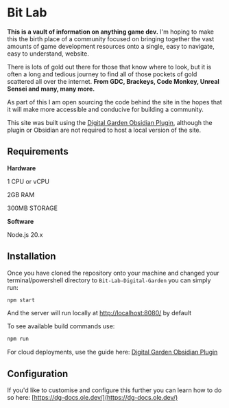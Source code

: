 # Bit Lab

**This is a vault of information on anything game dev.** I'm hoping to make this the birth place of a community focused on bringing together the vast amounts of game development resources onto a single, easy to navigate, easy to understand, website.

There is lots of gold out there for those that know where to look, but it is often a long and tedious journey to find all of those pockets of gold scattered all over the internet. **From GDC, Brackeys, Code Monkey, Unreal Sensei and many, many more.**

As part of this I am open sourcing the code behind the site in the hopes that it will make more accessible and conducive for building a community.

This site was built using the [Digital Garden Obsidian Plugin](https://github.com/oleeskild/Obsidian-Digital-Garden), although the plugin or Obsidian are not required to host a local version of the site.

## Requirements

**Hardware**

1 CPU or vCPU

2GB RAM

300MB STORAGE

**Software**

Node.js 20.x

## Installation

Once you have cloned the repository onto your machine and changed your terminal/powershell directory to `Bit-Lab-Digital-Garden` you can simply run:
```bash
npm start
```
And the server will run locally at [http://localhost:8080/](http://localhost:8080/) by default

To see available build commands use:
```bash
npm run
```

For cloud deployments, use the guide here: [Digital Garden Obsidian Plugin](https://github.com/oleeskild/Obsidian-Digital-Garden)

## Configuration

If you'd like to customise and configure this further you can learn how to do so here: [https://dg-docs.ole.dev/](https://dg-docs.ole.dev/)
